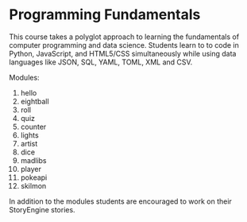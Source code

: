 # Programming Fundamentals

This course takes a polyglot approach to learning the fundamentals
of computer programming and data science. Students learn to to code
in Python, JavaScript, and HTML5/CSS simultaneously while using
data languages like JSON, SQL, YAML, TOML, XML and CSV.

Modules:

1. hello
2. eightball
3. roll
4. quiz
5. counter
6. lights
7. artist
8. dice
9. madlibs
10. player
11. pokeapi
12. skilmon

In addition to the modules students are encouraged to work on their
StoryEngine stories.
